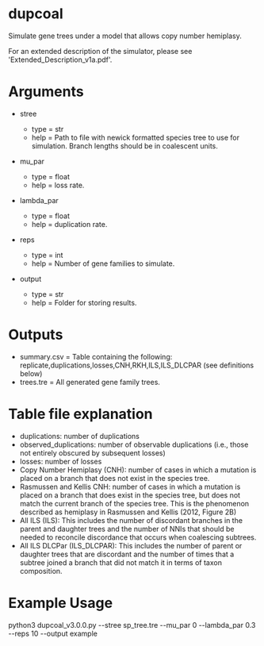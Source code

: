 # dupcoal
Simulate gene trees under a model that allows copy number hemiplasy.

For an extended description of the simulator, please see 'Extended_Description_v1a.pdf'.

# Arguments
* stree
    + type = str
    + help = Path to file with newick formatted species tree to use for simulation. Branch lengths should be in coalescent units.

* mu_par
    + type = float
    + help = loss rate.

* lambda_par
    + type = float
    + help = duplication rate.

* reps
    + type = int
    + help = Number of gene families to simulate.

* output
    + type = str
    + help = Folder for storing results.

# Outputs

* summary.csv = Table containing the following: replicate,duplications,losses,CNH,RKH,ILS,ILS_DLCPAR (see definitions below)
* trees.tre = All generated gene family trees.

# Table file explanation

* duplications: number of duplications
* observed_duplications: number of observable duplications (i.e., those not entirely obscured by subsequent losses)
* losses: number of losses
* Copy Number Hemiplasy (CNH): number of cases in which a mutation is placed on a branch that does not exist in the species tree.
* Rasmussen and Kellis CNH: number of cases in which a mutation is placed on a branch that does exist in the species tree, but does not match the current branch of the species tree. This is the phenomenon described as hemiplasy in Rasmussen and Kellis (2012, Figure 2B)
* All ILS (ILS): This includes the number of discordant branches in the parent and daughter trees and the number of NNIs that should be needed to reconcile discordance that occurs when coalescing subtrees.
* All ILS DLCPar (ILS_DLCPAR): This includes the number of parent or daughter trees that are discordant and the number of times that a subtree joined a branch that did not match it in terms of taxon composition.

# Example Usage
python3 dupcoal_v3.0.0.py --stree sp_tree.tre --mu_par 0 --lambda_par 0.3 --reps 10 --output example


